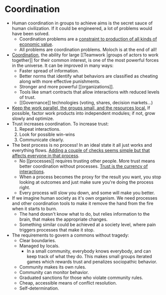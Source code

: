 # Coordination

- Human coordination in groups to achieve aims is the secret sauce of human civilization. If it could be engineered, a lot of problems would have been solved.
	- Coordination problems are a [constraint to production of all kinds of economic value](https://www.lesswrong.com/posts/P6fSj3t4oApQQTB7E/coordination-as-a-scarce-resource).
	- All problems are coordination problems. Moloch is at the end of all!
- [Coordination](https://vitalik.ca/general/2020/09/11/coordination.html), the ability for large [[Teamwork |groups of actors to work together]] for their common interest, is one of the most powerful forces in the universe. It can be improved in many ways:
	- Faster spread of information.
	- Better norms that identify what behaviors are classified as cheating along with more effective punishments.
	- Stronger and more powerful [[organizations]].
	- Tools like smart contracts that allow interactions with reduced levels of trust.
	- [[Governance]] technologies (voting, shares, decision markets...)
- [Keep the work parallel, the groups small, and the resources local.](https://codahale.com/work-is-work/) If possible, factor work products into independent modules; if not, grow slowly and optimize.
- Trust increases coordination. To increase trust:
	1. Repeat interactions.
	2. Look for possible win-wins
	3. Communicate clearly.
- The best process is no process! In an ideal state it all just works and everything flows. [Adding a couple of checks seems simple but that affects everyone in that process](https://news.ycombinator.com/item?id=28710193).
	- No [[processes]] requires trusting other people. More trust means better coordination without processes. [Trust is the currency of interactions](https://youtu.be/-vbPXbm8eTw).
	- When a process becomes the proxy for the result you want, you stop looking at outcomes and just make sure you're doing the process right.
	- Every process will slow you down, and some will make you better.
- If we imagine human society as it's own organism. We need processes and other coordination tools to make it remove the hand from the fire when it starts to burn.
	- The hand doesn't know what to do, but relies information to the brain, that makes the appropriate changes.
	- Something similar could be achieved at a society level, where pain triggers processes that make it stop.
- The requirements to govern a commons without tragedy:
	- Clear boundaries.
	- Managed by locals.
		- In a small community, everybody knows everybody, and can keep track of what they do. This makes small groups iterated games which rewards trust and penalizes sociopathic behavior.
	- Community makes its own rules.
	- Community can monitor behavior.
	- Graduated sanctions for those who violate community rules.
	- Cheap, accessible means of conflict resolution.
	- Self-determination.
